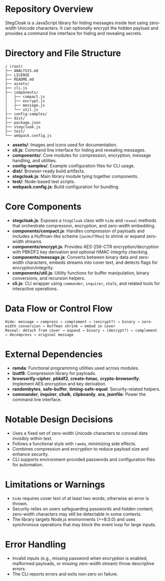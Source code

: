 # Repository Overview
StegCloak is a JavaScript library for hiding messages inside text using zero-width Unicode characters. It can optionally encrypt the hidden payload and provides a command line interface for hiding and revealing secrets.

# Directory and File Structure
```
/ (root)
├── ANALYSIS.md
├── LICENSE
├── README.md
├── assets/
├── cli.js
├── components/
│   ├── compact.js
│   ├── encrypt.js
│   ├── message.js
│   └── util.js
├── config-samples/
├── dist/
├── package.json
├── stegcloak.js
├── test/
└── webpack.config.js
```
- **assets/**: Images and icons used for documentation.
- **cli.js**: Command line interface for hiding and revealing messages.
- **components/**: Core modules for compression, encryption, message handling, and utilities.
- **config-samples/**: Example configuration files for CLI usage.
- **dist/**: Browser-ready build artifacts.
- **stegcloak.js**: Main library module tying together components.
- **test/**: Node-based test scripts.
- **webpack.config.js**: Build configuration for bundling.

# Core Components
- **stegcloak.js**: Exposes a `StegCloak` class with `hide` and `reveal` methods that orchestrate compression, encryption, and zero-width embedding.
- **components/compact.js**: Handles compression of payloads and includes a Huffman-like scheme (`zwcHuffMan`) to shrink or expand zero-width streams.
- **components/encrypt.js**: Provides AES-256-CTR encryption/decryption with PBKDF2 key derivation and optional HMAC integrity checking.
- **components/message.js**: Converts between binary data and zero-width characters, embeds streams into cover text, and detects flags for encryption/integrity.
- **components/util.js**: Utility functions for buffer manipulation, binary conversions, and recursion helpers.
- **cli.js**: CLI wrapper using `commander`, `inquirer`, `chalk`, and related tools for interactive operations.

# Data Flow or Control Flow
```
Hide: message → compress → complement → (encrypt?) → binary → zero-width conversion → Huffman shrink → embed in cover
Reveal: detach from cover → expand → binary → (decrypt?) → complement → decompress → original message
```

# External Dependencies
- **ramda**: Functional programming utilities used across modules.
- **lzutf8**: Compression library for payloads.
- **browserify-cipher**, **pbkdf2**, **create-hmac**, **crypto-browserify**: Implement AES encryption and key derivation.
- **randombytes**, **safe-buffer**, **timing-safe-equal**: Security-related helpers.
- **commander**, **inquirer**, **chalk**, **clipboardy**, **ora**, **jsonfile**: Power the command line interface.

# Notable Design Decisions
- Uses a fixed set of zero-width Unicode characters to conceal data invisibly within text.
- Follows a functional style with `ramda`, minimizing side effects.
- Combines compression and encryption to reduce payload size and enhance security.
- CLI supports environment-provided passwords and configuration files for automation.

# Limitations or Warnings
- `hide` requires cover text of at least two words; otherwise an error is thrown.
- Security relies on users safeguarding passwords and hidden content; zero-width characters may still be detectable in some contexts.
- The library targets Node.js environments (>=8.0.0) and uses synchronous operations that may block the event loop for large inputs.

# Error Handling
- Invalid inputs (e.g., missing password when encryption is enabled, malformed payloads, or missing zero-width stream) throw descriptive errors.
- The CLI reports errors and exits non‑zero on failure.

